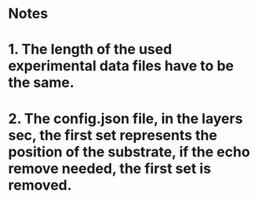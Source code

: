 # Notes# 1. The length of the used experimental data files have to be the same.# 2. The config.json file, in the layers sec, the first set represents the position of the substrate, if the echo remove needed, the first set is removed.